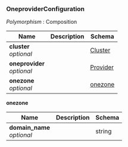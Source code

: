 
<a name="oneproviderconfiguration"></a>
### OneproviderConfiguration
*Polymorphism* : Composition


|Name|Description|Schema|
|---|---|---|
|**cluster**  <br>*optional*||[Cluster](Cluster.md#cluster)|
|**oneprovider**  <br>*optional*||[Provider](Provider.md#provider)|
|**onezone**  <br>*optional*||[onezone](#oneproviderconfiguration-onezone)|

<a name="oneproviderconfiguration-onezone"></a>
**onezone**

|Name|Description|Schema|
|---|---|---|
|**domain_name**  <br>*optional*||string|



